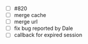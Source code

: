 - [ ] #820
- [ ] merge cache
- [ ] merge url
- [ ] fix bug reported by Dale
- [ ] callback for expired session